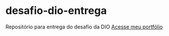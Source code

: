 # desafio-dio-entrega
Repositório para entrega do desafio da DIO
[Acesse meu portfólio](https://antonio.studiolivecode.com.br)